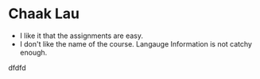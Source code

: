# Chaak Lau

- I like it that the assignments are easy.
- I don't like the name of the course. Langauge Information is not catchy enough.


dfdfd